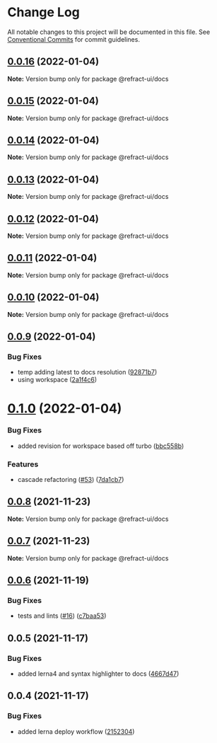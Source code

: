 # Change Log

All notable changes to this project will be documented in this file.
See [Conventional Commits](https://conventionalcommits.org) for commit guidelines.

## [0.0.16](https://github.com/refract-ui/refract/compare/@refract-ui/docs@0.0.15...@refract-ui/docs@0.0.16) (2022-01-04)

**Note:** Version bump only for package @refract-ui/docs





## [0.0.15](https://github.com/refract-ui/refract/compare/@refract-ui/docs@0.0.14...@refract-ui/docs@0.0.15) (2022-01-04)

**Note:** Version bump only for package @refract-ui/docs





## [0.0.14](https://github.com/refract-ui/refract/compare/@refract-ui/docs@0.0.13...@refract-ui/docs@0.0.14) (2022-01-04)

**Note:** Version bump only for package @refract-ui/docs





## [0.0.13](https://github.com/refract-ui/refract/compare/@refract-ui/docs@0.0.12...@refract-ui/docs@0.0.13) (2022-01-04)

**Note:** Version bump only for package @refract-ui/docs





## [0.0.12](https://github.com/refract-ui/refract/compare/@refract-ui/docs@0.0.11...@refract-ui/docs@0.0.12) (2022-01-04)

**Note:** Version bump only for package @refract-ui/docs





## [0.0.11](https://github.com/refract-ui/refract/compare/@refract-ui/docs@0.0.10...@refract-ui/docs@0.0.11) (2022-01-04)

**Note:** Version bump only for package @refract-ui/docs





## [0.0.10](https://github.com/refract-ui/refract/compare/@refract-ui/docs@0.0.9...@refract-ui/docs@0.0.10) (2022-01-04)

**Note:** Version bump only for package @refract-ui/docs





## [0.0.9](https://github.com/refract-ui/refract/compare/@refract-ui/docs@0.1.0...@refract-ui/docs@0.0.9) (2022-01-04)


### Bug Fixes

* temp adding latest to docs resolution ([92871b7](https://github.com/refract-ui/refract/commit/92871b7d4916f1371110b2a0663787f8498ff9d9))
* using workspace ([2a1f4c6](https://github.com/refract-ui/refract/commit/2a1f4c6d3f9498b60579f626e9b87fcc85a24d02))





# [0.1.0](https://github.com/refract-ui/refract/compare/@refract-ui/docs@0.0.8...@refract-ui/docs@0.1.0) (2022-01-04)


### Bug Fixes

* added revision for workspace based off turbo ([bbc558b](https://github.com/refract-ui/refract/commit/bbc558bdc3951fe096d2b23f80499a9bfab22d4f))


### Features

* cascade refactoring ([#53](https://github.com/refract-ui/refract/issues/53)) ([7da1cb7](https://github.com/refract-ui/refract/commit/7da1cb7e885fedaf7e04760d2d681094ee23c791))





## [0.0.8](https://github.com/refract-ui/refract/compare/@refract-ui/docs@0.0.7...@refract-ui/docs@0.0.8) (2021-11-23)

**Note:** Version bump only for package @refract-ui/docs





## [0.0.7](https://github.com/refract-ui/refract/compare/@refract-ui/docs@0.0.6...@refract-ui/docs@0.0.7) (2021-11-23)

**Note:** Version bump only for package @refract-ui/docs





## [0.0.6](https://github.com/refract-ui/refract/compare/@refract-ui/docs@0.0.5...@refract-ui/docs@0.0.6) (2021-11-19)


### Bug Fixes

* tests and lints ([#16](https://github.com/refract-ui/refract/issues/16)) ([c7baa53](https://github.com/refract-ui/refract/commit/c7baa53a09d3fed6f08c3cd887c9f8f828d05036))





## 0.0.5 (2021-11-17)


### Bug Fixes

* added lerna4 and syntax highlighter to docs ([4667d47](https://github.com/refract-ui/refract/commit/4667d475d8f116559e35c887810e1c707d0d2e13))





## 0.0.4 (2021-11-17)


### Bug Fixes

* added lerna deploy workflow ([2152304](https://github.com/refract-ui/refract/commit/215230420e0a620f21d558fbd17880f839a2b567))
